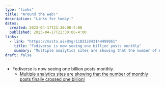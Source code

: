 ```yaml
---
type: "links"
title: "Around the web!"
description: "Links for today!"
dates:
  created: 2023-04-17T21:30:00-4:00
  published: 2023-04-17T21:30:00-4:00
links:
  - link: "https://masto.ai/@mg/110212843144499061"
    title: "Fediverse is now seeing one billion posts monthly"
    summary: "Multiple analytics sites are showing that the number of monthly posts finally crossed one billion!"
draft: false
---
```


- Fediverse is now seeing one billion posts monthly.
  - [Multiple analytics sites are showing that the number of monthly posts finally crossed one billion!](https://masto.ai/@mg/110212843144499061)
